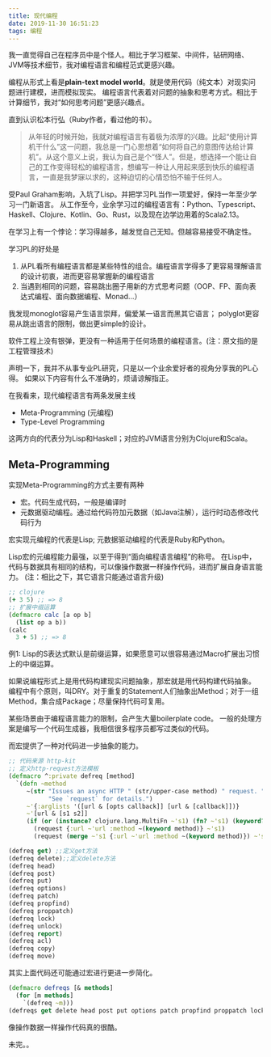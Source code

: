 ```yaml
---
title: 现代编程
date: 2019-11-30 16:51:23
tags: 编程
---
```


我一直觉得自己在程序员中是个怪人。相比于学习框架、中间件，钻研网络、JVM等技术细节，我对编程语言和编程范式更感兴趣。

编程从形式上看是**plain-text model world**。就是使用代码（纯文本）对现实问题进行建模，进而模拟现实。
编程语言代表着对问题的抽象和思考方式。相比于计算细节，我对“如何思考问题”更感兴趣点。

直到认识松本行弘（Ruby作者，看过他的书）。

> 从年轻的时候开始，我就对编程语言有着极为浓厚的兴趣。比起“使用计算机干什么”这一问题，我总是一门心思想着“如何将自己的意图传达给计算机”。从这个意义上说，我认为自己是个“怪人”。但是，想选择一个能让自己的工作变得轻松的编程语言，想编写一种让人用起来感到快乐的编程语言，一直是我梦寐以求的，这种迫切的心情恐怕不输于任何人。

受Paul Graham影响，入坑了Lisp。并把学习PL当作一项爱好，保持一年至少学习一门新语言。
从工作至今，业余学习过的编程语言有：Python、Typescript、Haskell、Clojure、Kotlin、Go、Rust，以及现在边学边用着的Scala2.13。

在学习上有一个悖论：学习得越多，越发觉自己无知。但越容易接受不确定性。

学习PL的好处是
1) 从PL看所有编程语言都是某些特性的组合。编程语言学得多了更容易理解语言的设计初衷，进而更容易掌握新的编程语言
2) 当遇到相同的问题，容易跳出圈子用新的方式思考问题（OOP、FP、面向表达式编程、面向数据编程、Monad...）

我发现monoglot容易产生语言崇拜，偏爱某一语言而黑其它语言；
polyglot更容易从跳出语言的限制，做出更simple的设计。

软件工程上没有银弹，更没有一种适用于任何场景的编程语言。(注：原文指的是工程管理技术)

<!-- 
我一直觉得一个程序员至少掌握3门语言。
而且一般有一定工作经验的话，都不只限于任一语言吧。
- 工作的语言（Java、Rust、C/C++）。
- 脚本语言（Python、Ruby、Groovy）。用于快速原型设计和处理日常问题
- 快乐的编程语言（Clojure、Ruby）。用于探索编程并实现自己想法 -->


声明一下，我并不从事专业PL研究，只是以一个业余爱好者的视角分享我的PL心得。
如果以下内容有什么不准确的，烦请谅解指正。

在我看来，现代编程语言有两条发展主线
- Meta-Programming (元编程)
- Type-Level Programming

这两方向的代表分为Lisp和Haskell；对应的JVM语言分别为Clojure和Scala。

## Meta-Programming

实现Meta-Programming的方式主要有两种
- 宏。代码生成代码，一般是编译时
- 元数据驱动编程。通过给代码符加元数据（如Java注解），运行时动态修改代码行为

宏实现元编程的代表是Lisp; 元数据驱动编程的代表是Ruby和Python。

Lisp宏的元编程能力最强，以至于得到“面向编程语言编程”的称号。
在Lisp中，代码与数据具有相同的结构，可以像操作数据一样操作代码，进而扩展自身语言能力。
(注：相比之下，其它语言只能通过语言升级)

```clojure
;; clojure
(+ 3 5) ;; => 8
;; 扩展中缀运算
(defmacro calc [a op b]
  (list op a b))
(calc
  3 + 5) ;; => 8
```
例1: Lisp的S表达式默认是前缀运算，如果愿意可以很容易通过Macro扩展出习惯上的中缀运算。

如果说编程形式上是用代码构建现实问题抽象，那宏就是用代码构建代码抽象。
编程中有个原则，叫DRY。对于重复的Statement人们抽象出Method；对于一组Method，集合成Package；尽量保持代码可复用。

某些场景由于编程语言能力的限制，会产生大量boilerplate code。
一般的处理方案是编写一个代码生成器，我相信很多程序员都写过类似的代码。

而宏提供了一种对代码进一步抽象的能力。
```clojure
;; 代码来源 http-kit
;; 定义http-request方法模板
(defmacro ^:private defreq [method]
  `(defn ~method
     ~(str "Issues an async HTTP " (str/upper-case method) " request. "
           "See `request` for details.")
     ~'{:arglists '([url & [opts callback]] [url & [callback]])}
     ~'[url & [s1 s2]]
     (if (or (instance? clojure.lang.MultiFn ~'s1) (fn? ~'s1) (keyword? ~'s1))
       (request {:url ~'url :method ~(keyword method)} ~'s1)
       (request (merge ~'s1 {:url ~'url :method ~(keyword method)}) ~'s2))))

(defreq get) ;;定义get方法
(defreq delete);;定义delete方法
(defreq head)
(defreq post)
(defreq put)
(defreq options)
(defreq patch)
(defreq propfind)
(defreq proppatch)
(defreq lock)
(defreq unlock)
(defreq report)
(defreq acl)
(defreq copy)
(defreq move)
```

其实上面代码还可能通过宏进行更进一步简化。
```clojure
(defmacro defreqs [& methods]
  (for [m methods]
    `(defreq ~m)))
(defreqs get delete head post put options patch propfind proppatch lock unlock report acl copy move)
```

像操作数据一样操作代码真的很酷。

未完。。
